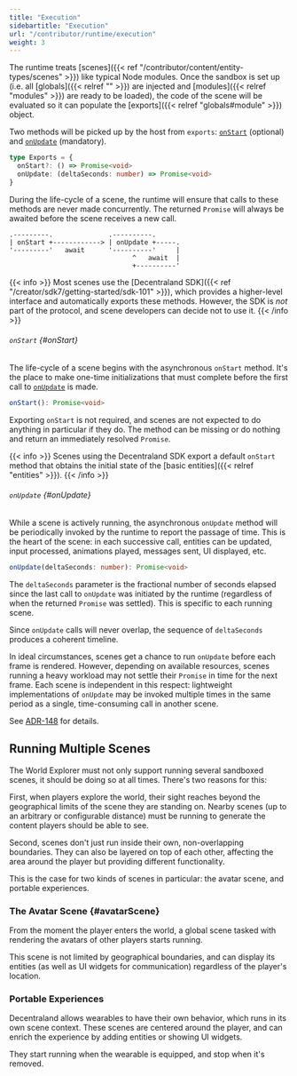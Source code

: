 ```yaml
---
title: "Execution"
sidebartitle: "Execution"
url: "/contributor/runtime/execution"
weight: 3
---
```


The runtime treats [scenes]({{< ref "/contributor/content/entity-types/scenes" >}}) like typical Node modules. Once the sandbox is set up (i.e. all [globals]({{< relref "" >}}) are injected and [modules]({{< relref "modules" >}}) are ready to be loaded), the code of the scene will be evaluated so it can populate the [exports]({{< relref "globals#module" >}}) object.

Two methods will be picked up by the host from `exports`: [`onStart`](#onStart) (optional) and [`onUpdate`](#onUpdate) (mandatory).

```ts
type Exports = {
  onStart?: () => Promise<void>
  onUpdate: (deltaSeconds: number) => Promise<void>
}
```

During the life-cycle of a scene, the runtime will ensure that calls to these methods are never made concurrently. The returned `Promise` will always be awaited before the scene receives a new call.

```goat
.---------.              .----------.
| onStart +------------> | onUpdate +-----.
'---------'   await      '----------'     |                                         
                               ^   await  |
                               +----------'
```

{{< info >}}
Most scenes use the [Decentraland SDK]({{< ref "/creator/sdk7/getting-started/sdk-101" >}}), which provides a higher-level interface and automatically exports these methods. However, the SDK is _not_ part of the protocol, and scene developers can decide not to use it.
{{< /info >}}

###### `onStart` {#onStart}

The life-cycle of a scene begins with the asynchronous `onStart` method. It's the place to make one-time initializations that must complete before the first call to [`onUpdate`](#onUpdate) is made.

```ts
onStart(): Promise<void>
```

Exporting `onStart` is not required, and scenes are not expected to do anything in particular if they do. The method can be missing or do nothing and return an immediately resolved `Promise`.

{{< info >}}
Scenes using the Decentraland SDK export a default `onStart` method that obtains the initial state of the [basic entities]({{< relref "entities" >}}).
{{< /info >}}


###### `onUpdate` {#onUpdate}

While a scene is actively running, the asynchronous `onUpdate` method will be periodically invoked by the runtime to report the passage of time. This is the heart of the scene: in each successive call, entities can be updated, input processed, animations played, messages sent, UI displayed, etc.

```ts
onUpdate(deltaSeconds: number): Promise<void>
```

The `deltaSeconds` parameter is the fractional number of seconds elapsed since the last call to `onUpdate` was initiated by the runtime (regardless of when the returned `Promise` was settled). This is specific to each running scene.

Since `onUpdate` calls will never overlap, the sequence of `deltaSeconds` produces a coherent timeline.

In ideal circumstances, scenes get a chance to run `onUpdate` before each frame is rendered. However, depending on available resources, scenes running a heavy workload may not settle their `Promise` in time for the next frame. Each scene is independent in this respect: lightweight implementations of `onUpdate` may be invoked multiple times in the same period as a single, time-consuming call in another scene.

See [ADR-148](https://adr.decentraland.org/adr/ADR-148) for details.


## Running Multiple Scenes

The World Explorer must not only support running several sandboxed scenes, it should be doing so at all times. There's two reasons for this:

First, when players explore the world, their sight reaches beyond the geographical limits of the scene they are standing on. Nearby scenes (up to an arbitrary or configurable distance) must be running to generate the content players should be able to see.

Second, scenes don't just run inside their own, non-overlapping boundaries. They can also be layered on top of each other, affecting the area around the player but providing different functionality.

This is the case for two kinds of scenes in particular: the avatar scene, and portable experiences.


### The Avatar Scene {#avatarScene}

From the moment the player enters the world, a global scene tasked with rendering the avatars of other players starts running.

This scene is not limited by geographical boundaries, and can display its entities (as well as UI widgets for communication) regardless of the player's location.


### Portable Experiences

Decentraland allows wearables to have their own behavior, which runs in its own scene context. These scenes are centered around the player, and can enrich the experience by adding entities or showing UI widgets.

They start running when the wearable is equipped, and stop when it's removed.
